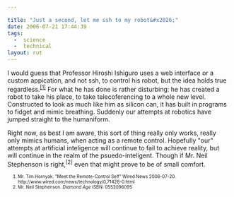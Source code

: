 ```yaml
---

title: "Just a second, let me ssh to my robot&#x2026;"
date: 2006-07-21 17:44:39
tags:
  -  science
  -  technical
layout: rut
---
```


I would guess that Professor Hiroshi Ishiguro uses a web interface or a custom appication, and not ssh, to control his robot, but the idea holds true regardless.<sup><a title="Wired News: Meet the Remote-Control Self" href="http://www.wired.com/news/technology/0,71426-0.html">[1]</a></sup>  For what he has done is rather disturbing: he has created a robot to take his place, to take telecoferencing to a whole new level.  Constructed to look as much like him as silicon can, it has built in programs to fidget and mimic breathing.  Suddenly our attempts at robotics have jumped straight to the humaniform.

Right now, as best I am aware, this sort of thing really only works, really only mimics humans, when acting as a remote control.  Hopefully "our" attempts at artificial inteligence will continue to fail to achieve reality, but will continue in the realm of the psuedo-inteligent.  Though if Mr. Neil Stephenson is right,<sup>[2]</sup> even that might prove to be of small comfort.
<ol><font size="-2">
	<li><font size="-2">Mr. Tim Hornyak.  "Meet the Remote-Control Self"  Wired News 2006-07-20.  http://www.wired.com/news/technology/0,71426-0.html</font></li>
	<li><font size="-2">Mr. Neil Stephenson.  <em>Diamond Age</em>   ISBN:  0553096095</font></li>
</font></ol>

